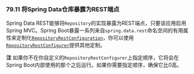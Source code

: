 ### 79.11 将Spring Data仓库暴露为REST端点

Spring Data REST能够将`Repository`的实现暴露为REST端点，只要该应用启用Spring MVC。Spring Boot暴露一系列来自`spring.data.rest`命名空间的有用属性来定制化[`RepositoryRestConfiguration`](https://docs.spring.io/spring-data/rest/docs/current/api/org/springframework/data/rest/core/config/RepositoryRestConfiguration.html)，你可以使用[`RepositoryRestConfigurer`](https://docs.spring.io/spring-data/rest/docs/current/api/org/springframework/data/rest/webmvc/config/RepositoryRestConfigurer.html)提供其他定制。

**注** 如果你不在你自定义的`RepositoryRestConfigurer`上指定顺序，它将会在Spring Boot内部使用的那个之后运行。如果你需要指定顺序，确保它比0高。
